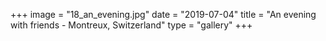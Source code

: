 +++
image = "18_an_evening.jpg"
date = "2019-07-04"
title = "An evening with friends - Montreux, Switzerland"
type = "gallery"
+++